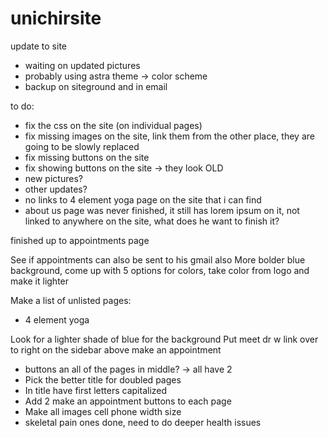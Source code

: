 # unichirsite
update to site



- waiting on updated pictures
- probably using astra theme -> color scheme
- backup on siteground and in email


to do:
- fix the css on the site (on individual pages)
- fix missing images on the site, link them from the other place, they are going to be slowly replaced
- fix missing buttons on the site
- fix showing buttons on the site -> they look OLD
- new pictures?
- other updates?
- no links to 4 element yoga page on the site that i can find
- about us page was never finished, it still has lorem ipsum on it, not linked to anywhere on the site, what does he want to finish it?


finished up to appointments page


See if appointments can also be sent to his gmail also
More bolder blue background, come up with 5 options for colors, take color from logo and make it lighter


Make a list of unlisted pages:
- 4 element yoga


Look for a lighter shade of blue for the background
Put meet dr w link over to right on the sidebar above make an appointment


- buttons an all of the pages in middle? -> all have 2
- Pick the better title for doubled pages
- In title have first letters capitalized
- Add 2 make an appointment buttons to each page
- Make all images cell phone width size 
- skeletal pain ones done, need to do deeper health issues
